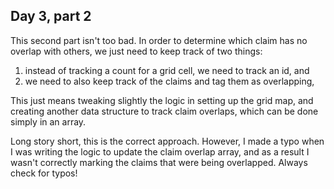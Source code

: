 ## Day 3, part 2

This second part isn't too bad. In order to determine which claim has no overlap with others, we just need to keep track of two things:

1) instead of tracking a count for a grid cell, we need to track an id, and
2) we need to also keep track of the claims and tag them as overlapping, 

This just means tweaking slightly the logic in setting up the grid map, and creating another data structure to track claim overlaps, which can be done simply in an array.

Long story short, this is the correct approach. However, I made a typo when I was writing the logic to update the claim overlap array, and as a result I wasn't correctly marking the claims that were being overlapped. Always check for typos!